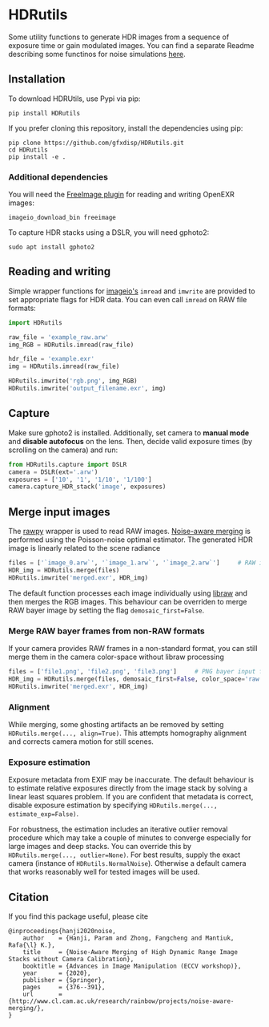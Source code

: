 # HDRutils

Some utility functions to generate HDR images from a sequence of exposure time or gain modulated images. You can find a separate Readme describing some functinos for noise simulations [here](HDRutils/noise_modeling).

## Installation
To download HDRUtils, use Pypi via pip:

    pip install HDRutils

If you prefer cloning this repository, install the dependencies using pip:
    
    pip clone https://github.com/gfxdisp/HDRutils.git
    cd HDRutils
    pip install -e .

### Additional dependencies
You will need the [FreeImage plugin](https://imageio.readthedocs.io/en/stable/format_exr-fi.html) for reading and writing OpenEXR images:

    imageio_download_bin freeimage

To capture HDR stacks using a DSLR, you will need gphoto2:

    sudo apt install gphoto2


## Reading and writing
Simple wrapper functions for [imageio's](https://imageio.github.io/) `imread` and `imwrite` are provided to set appropriate flags for HDR data. You can even call `imread` on RAW file formats:

```python
import HDRutils

raw_file = 'example_raw.arw'
img_RGB = HDRutils.imread(raw_file)

hdr_file = 'example.exr'
img = HDRutils.imread(raw_file)

HDRutils.imwrite('rgb.png', img_RGB)
HDRutils.imwrite('output_filename.exr', img)
```

## Capture
Make sure gphoto2 is installed. Additionally, set camera to **manual mode** and **disable autofocus** on the lens. Then, decide valid exposure times (by scrolling on the camera) and run:

```python
from HDRutils.capture import DSLR
camera = DSLR(ext='.arw')
exposures = ['10', '1', '1/10', '1/100']
camera.capture_HDR_stack('image', exposures)
```

## Merge input images
The [rawpy](https://github.com/letmaik/rawpy) wrapper is used to read RAW images. [Noise-aware merging](https://www.cl.cam.ac.uk/research/rainbow/projects/noise_aware_merging/) is performed using the Poisson-noise optimal estimator. The generated HDR image is linearly related to the scene radiance

```python
files = ['`image_0.arw`', '`image_1.arw`', '`image_2.arw`']		# RAW input files
HDR_img = HDRutils.merge(files)
HDRutils.imwrite('merged.exr', HDR_img)
```

The default function processes each image individually using [libraw](https://www.libraw.org/) and then merges the RGB images. This behaviour can be overriden to merge RAW bayer image by setting the flag `demosaic_first=False`.

### Merge RAW bayer frames from non-RAW formats
If your camera provides RAW frames in a non-standard format, you can still merge them in the camera color-space without libraw processing

```python
files = ['file1.png', 'file2.png', 'file3.png']     # PNG bayer input files
HDR_img = HDRutils.merge(files, demosaic_first=False, color_space='raw')
HDRutils.imwrite('merged.exr', HDR_img)
```

### Alignment
While merging, some ghosting artifacts an be removed by setting `HDRutils.merge(..., align=True)`. This attempts homography alignment and corrects camera motion for still scenes.


### Exposure estimation
Exposure metadata from EXIF may be inaccurate. The default behaviour is to estimate relative exposures directly from the image stack by solving a linear least squares problem. If you are confident that metadata is correct, disable exposure estimation by specifying `HDRutils.merge(..., estimate_exp=False)`.

For robustness, the estimation includes an iterative outlier removal procedure which may take a couple of minutes to converge especially for large images and deep stacks. You can override this by `HDRutils.merge(..., outlier=None)`. For best results, supply the exact camera (instance of `HDRutils.NormalNoise`). Otherwise a default camera that works reasonably well for tested images will be used.


## Citation
If you find this package useful, please cite

    @inproceedings{hanji2020noise,
        author    = {Hanji, Param and Zhong, Fangcheng and Mantiuk, Rafa{\l} K.},
        title     = {Noise-Aware Merging of High Dynamic Range Image Stacks without Camera Calibration},
        booktitle = {Advances in Image Manipulation (ECCV workshop)},
        year      = {2020},
        publisher = {Springer},
        pages     = {376--391},
        url       = {http://www.cl.cam.ac.uk/research/rainbow/projects/noise-aware-merging/},
    }
